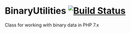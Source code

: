 BinaryUtilities [![Build Status](https://travis-ci.org/pburggraf/BinaryUtilities.svg?branch=master)](https://travis-ci.org/pburggraf/BinaryUtilities)
===

Class for working with binary data in PHP 7.x